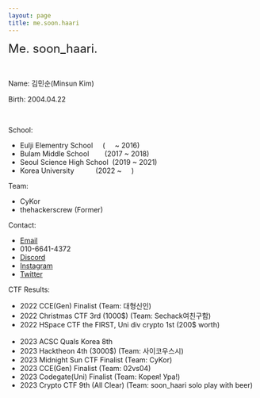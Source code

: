 ```yaml
---
layout: page
title: me.soon.haari
---
```


<font size="5em">Me. soon_haari.</font>

<br>

Name: 김민순(Minsun Kim)

Birth: 2004.04.22

<br>

School:
- Eulji Elementry School&nbsp;&nbsp;&nbsp;&nbsp;&nbsp;(&nbsp;&nbsp;&nbsp;&nbsp;&nbsp;~ 2016)
- Bulam Middle School&nbsp;&nbsp;&nbsp;&nbsp;&nbsp;&nbsp;&nbsp;&nbsp;(2017 ~ 2018)
- Seoul Science High School&nbsp;&nbsp;(2019 ~ 2021)
- Korea University&nbsp;&nbsp;&nbsp;&nbsp;&nbsp;&nbsp;&nbsp;&nbsp;&nbsp;&nbsp;&nbsp;(2022 ~&nbsp;&nbsp;&nbsp;&nbsp;&nbsp;)

Team:
- CyKor
- thehackerscrew (Former)

Contact:
- [Email](mailto:alstns.040422@gmail.com/)
- 010-6641-4372
- [Discord](http://discordapp.com/users/754753564487843861/)
- [Instagram](https://www.instagram.com/soon_haari/)
- [Twitter](https://twitter.com/___ahpuh)

CTF Results:
- 2022 CCE(Gen) Finalist (Team: 대형신인)
- 2022 Christmas CTF 3rd (1000$) (Team: Sechack여친구함)
- 2022 HSpace CTF the FIRST, Uni div crypto 1st (200$ worth)
<br><br>
- 2023 ACSC Quals Korea 8th 
- 2023 Hacktheon 4th (3000$) (Team: 사이코우스시)
- 2023 Midnight Sun CTF Finalist (Team: CyKor)
- 2023 CCE(Gen) Finalist (Team: 02vs04)
- 2023 Codegate(Uni) Finalist (Team: Корея! Ура!)
- 2023 Crypto CTF 9th (All Clear) (Team: soon_haari solo play with beer)
